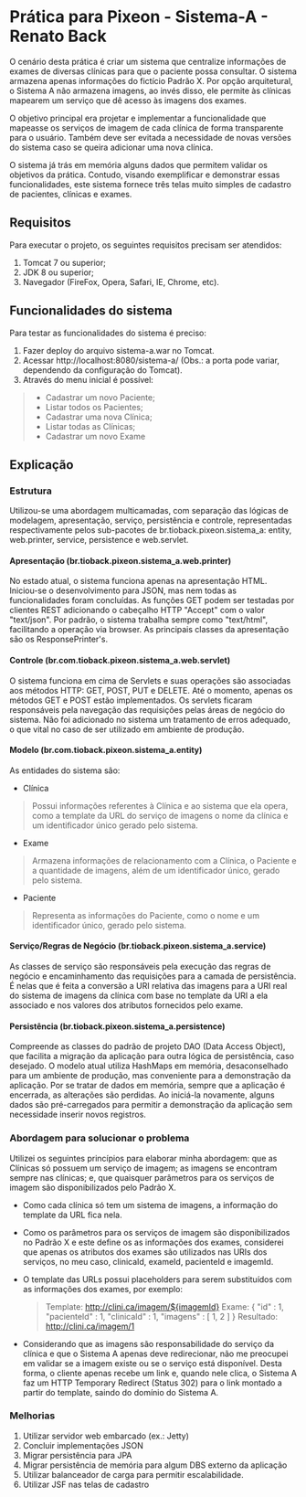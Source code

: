 # Prática para Pixeon - Sistema-A - Renato Back

O cenário desta prática é criar um sistema que centralize informações de exames de diversas clínicas para que o paciente possa consultar. O sistema armazena apenas informações do fictício Padrão X. Por opção arquitetural, o Sistema A não armazena imagens, ao invés disso, ele permite às clínicas mapearem um serviço que dê acesso às imagens dos exames. 

O objetivo principal era projetar e implementar a funcionalidade que mapeasse os serviços de imagem de cada clínica de forma transparente para o usuário. Também deve ser evitada a necessidade de novas versões do sistema caso se queira adicionar uma nova clínica.

O sistema já trás em memória alguns dados que permitem validar os objetivos da prática. Contudo, visando exemplificar e demonstrar essas funcionalidades, este sistema fornece três telas muito simples de cadastro de pacientes, clínicas e exames.

## Requisitos

Para executar o projeto, os seguintes requisitos precisam ser atendidos:

1. Tomcat 7 ou superior;
2. JDK 8 ou superior;
3. Navegador (FireFox, Opera, Safari, IE, Chrome, etc).

## Funcionalidades do sistema

Para testar as funcionalidades do sistema é preciso:

1. Fazer deploy do arquivo sistema-a.war no Tomcat.
2. Acessar http://localhost:8080/sistema-a/ (Obs.: a porta pode variar, dependendo da configuração do Tomcat).
3. Através do menu inicial é possível:

> * Cadastrar um novo Paciente;
> * Listar todos os Pacientes;
> * Cadastrar uma nova Clínica;
> * Listar todas as Clínicas;
> * Cadastrar um novo Exame

## Explicação

### Estrutura

Utilizou-se uma abordagem multicamadas, com separação das lógicas de modelagem, apresentação, serviço, persistência e controle, representadas respectivamente pelos sub-pacotes de br.tioback.pixeon.sistema_a: entity, web.printer, service, persistence e web.servlet.

#### Apresentação (br.tioback.pixeon.sistema_a.web.printer)

No estado atual, o sistema funciona apenas na apresentação HTML. Iniciou-se o desenvolvimento para JSON, mas nem todas as funcionalidades foram concluídas. As funções GET podem ser testadas por clientes REST adicionando o cabeçalho HTTP "Accept" com o valor "text/json". Por padrão, o sistema trabalha sempre como "text/html", facilitando a operação via browser. As principais classes da apresentação são os ResponsePrinter's.

#### Controle (br.com.tioback.pixeon.sistema_a.web.servlet)

O sistema funciona em cima de Servlets e suas operações são associadas aos métodos HTTP: GET, POST, PUT e DELETE. Até o momento, apenas os métodos GET e POST estão implementados. Os servlets ficaram responsáveis pela navegação das requisições pelas áreas de negócio do sistema. Não foi adicionado no sistema um tratamento de erros adequado, o que vital no caso de ser utilizado em ambiente de produção.

#### Modelo (br.com.tioback.pixeon.sistema_a.entity)

As entidades do sistema são:

* Clínica

> Possui informações referentes à Clínica e ao sistema que ela opera, como a template da URL do serviço de imagens o nome da clínica e um identificador único gerado pelo sistema.

* Exame

> Armazena informações de relacionamento com a Clínica, o Paciente e a quantidade de imagens, além de um identificador único, gerado pelo sistema.

* Paciente

> Representa as informações do Paciente, como o nome e um identificador único, gerado pelo sistema.

#### Serviço/Regras de Negócio (br.tioback.pixeon.sistema_a.service)

As classes de serviço são responsáveis pela execução das regras de negócio e encaminhamento das requisições para a camada de persistência. É nelas que é feita a conversão a URI relativa das imagens para a URI real do sistema de imagens da clínica com base no template da URI a ela associado e nos valores dos atributos fornecidos pelo exame.

#### Persistência (br.tioback.pixeon.sistema_a.persistence)

Compreende as classes do padrão de projeto DAO (Data Access Object), que facilita a migração da aplicação para outra lógica de persistência, caso desejado. O modelo atual utiliza HashMaps em memória, desaconselhado para um ambiente de produção, mas conveniente para a demonstração da aplicação. Por se tratar de dados em memória, sempre que a aplicação é encerrada, as alterações são perdidas. Ao iniciá-la novamente, alguns dados são pré-carregados para permitir a demonstração da aplicação sem necessidade inserir novos registros.

### Abordagem para solucionar o problema

Utilizei os seguintes princípios para elaborar minha abordagem: que as Clínicas só possuem um serviço de imagem; as imagens se encontram sempre nas clínicas; e, que quaisquer parâmetros para os serviços de imagem são disponibilizados pelo Padrão X.

* Como cada clínica só tem um sistema de imagens, a informação do template da URL fica nela.
* Como os parâmetros para os serviços de imagem são disponibilizados no Padrão X e este define os as informações dos exames, considerei que apenas os atributos dos exames são utilizados nas URIs dos serviços, no meu caso, clinicaId, exameId, pacienteId e imagemId.
* O template das URLs possui placeholders para serem substituídos com as informações dos exames, por exemplo:

	> Template: http://clini.ca/imagem/${imagemId}
	> Exame: { "id" : 1, "pacienteId" : 1, "clinicaId" : 1, "imagens" : [ 1, 2 ] }
	> Resultado: http://clini.ca/imagem/1
	
* Considerando que as imagens são responsabilidade do serviço da clínica e que o Sistema A apenas deve redirecionar, não me preocupei em validar se a imagem existe ou se o serviço está disponível. Desta forma, o cliente apenas recebe um link e, quando nele clica, o Sistema A faz um HTTP Temporary Redirect (Status 302) para o link montado a partir do template, saindo do domínio do Sistema A.

### Melhorias

1. Utilizar servidor web embarcado (ex.: Jetty)
2. Concluir implementações JSON
3. Migrar persistência para JPA
4. Migrar persistência de memória para algum DBS externo da aplicação
5. Utilizar balanceador de carga para permitir escalabilidade.
6. Utilizar JSF nas telas de cadastro